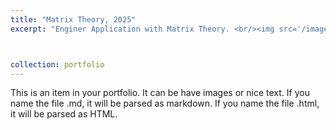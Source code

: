 ```yaml
---
title: "Matrix Theory, 2025"
excerpt: "Enginer Application with Matrix Theory. <br/><img src='/images/aijunly.jpg'>"



collection: portfolio        
---
```


This is an item in your portfolio. It can be have images or nice text. If you name the file .md, it will be parsed as markdown. If you name the file .html, it will be parsed as HTML. 
